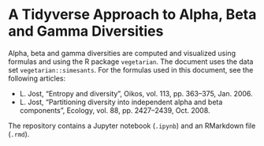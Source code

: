 # A Tidyverse Approach to Alpha, Beta and Gamma Diversities

Alpha, beta and gamma diversities are computed and visualized using formulas and using the R package `vegetarian`. The document uses the data set `vegetarian::simesants`. For the formulas used in this document, see the following articles: 
- L. Jost, “Entropy and diversity”, Oikos, vol. 113, pp. 363–375, Jan. 2006. 
- L. Jost, “Partitioning diversity into independent alpha and beta components”, Ecology, vol. 88, pp. 2427–2439, Oct. 2008.

The repository contains a Jupyter notebook (`.ipynb`) and an RMarkdown file (`.rmd`).
